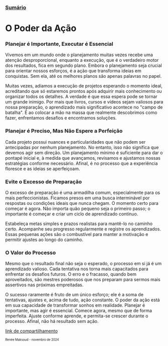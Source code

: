 ### [Sumário](<https://maksoud.github.io/Sumário>)
# O Poder da Ação
### Planejar é Importante, Executar é Essencial

Vivemos em um mundo onde o planejamento muitas vezes recebe uma atenção desproporcional, enquanto a execução, que é o verdadeiro motor dos resultados, fica em segundo plano. Embora o planejamento seja crucial para orientar nossos esforços, é a ação que transforma ideias em conquistas. Sem ela, até os melhores planos são apenas palavras no papel.

Muitas vezes, adiamos a execução de projetos esperando o momento ideal, acreditando que só estaremos prontos após adquirir mais conhecimento ou organizar todos os detalhes. A verdade é que essa espera pode se tornar um grande inimigo. Por mais que livros, cursos e vídeos sejam valiosos para nossa preparação, o aprendizado mais significativo acontece no "campo de batalha". É ao colocar a mão na massa que realmente descobrimos como fazer, enfrentamos desafios e encontramos soluções.
### Planejar é Preciso, Mas Não Espere a Perfeição

Cada projeto possui nuances e particularidades que não podem ser antecipadas por nenhum planejamento. No entanto, isso não significa que devemos agir sem direção. Um planejamento mínimo é suficiente para dar o pontapé inicial e, à medida que avançamos, revisamos e ajustamos nossas estratégias conforme necessário. Afinal, é no processo que a experiência floresce e as ideias se aperfeiçoam.
### Evite o Excesso de Preparação

O excesso de preparação é uma armadilha comum, especialmente para os mais perfeccionistas. Ficamos presos em uma busca interminável por respostas ou condições ideais que nunca chegam. O momento certo para começar é agora. Não importa quão pequeno seja o primeiro passo; o importante é começar e criar um ciclo de aprendizado contínuo.

Estabeleça metas simples e prazos realistas para mantê-lo no caminho certo. Acompanhe seu progresso regularmente e registre os aprendizados. Essas pequenas ações são o combustível para manter a motivação e permitir ajustes ao longo do caminho.
### O Valor do Processo

Mesmo que o resultado final não seja o esperado, o processo em si já é um aprendizado valioso. Cada tentativa nos torna mais capacitados para enfrentar os desafios futuros. O erro e o fracasso, quando bem aproveitados, são mestres poderosos que nos preparam para sermos mais assertivos nas próximas empreitadas.

O sucesso raramente é fruto de um único esforço; ele é a soma de tentativas, ajustes e, acima de tudo, ação constante. O poder da ação está em sua capacidade de transformar sonhos em realidade. Planejar é importante, mas agir é essencial. Comece agora, mesmo que de forma imperfeita. Ajuste conforme aprende, e permita-se crescer durante o processo. Afinal, não há resultado sem ação.

[link de compartilhamento](<https://maksoud.github.io/Mente%20e%20Estudos/O%20Poder%20da%20Ação>)

<sup><sub>
Renée Maksoud - novembro de 2024
</sub></sup>